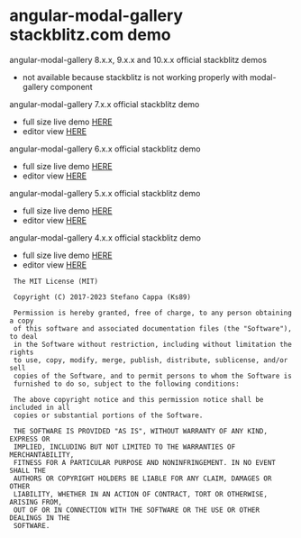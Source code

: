 # angular-modal-gallery stackblitz.com demo

angular-modal-gallery 8.x.x, 9.x.x and 10.x.x official stackblitz demos
- not available because stackblitz is not working properly with modal-gallery component

angular-modal-gallery 7.x.x official stackblitz demo
- full size live demo [HERE](https://angular-modal-gallery-v7.stackblitz.io) 
- editor view [HERE](https://stackblitz.com/edit/angular-modal-gallery-v7)

angular-modal-gallery 6.x.x official stackblitz demo
- full size live demo [HERE](https://angular-modal-gallery-v6.stackblitz.io) 
- editor view [HERE](https://stackblitz.com/edit/angular-modal-gallery-v6)

angular-modal-gallery 5.x.x official stackblitz demo
- full size live demo [HERE](https://angular-modal-gallery-v5.stackblitz.io) 
- editor view [HERE](https://stackblitz.com/edit/angular-modal-gallery-v5)

angular-modal-gallery 4.x.x official stackblitz demo
- full size live demo [HERE](https://angular-modal-gallery-v4.stackblitz.io) 
- editor view [HERE](https://stackblitz.com/edit/angular-modal-gallery-v4)


```
 The MIT License (MIT)

 Copyright (C) 2017-2023 Stefano Cappa (Ks89)

 Permission is hereby granted, free of charge, to any person obtaining a copy
 of this software and associated documentation files (the "Software"), to deal
 in the Software without restriction, including without limitation the rights
 to use, copy, modify, merge, publish, distribute, sublicense, and/or sell
 copies of the Software, and to permit persons to whom the Software is
 furnished to do so, subject to the following conditions:

 The above copyright notice and this permission notice shall be included in all
 copies or substantial portions of the Software.

 THE SOFTWARE IS PROVIDED "AS IS", WITHOUT WARRANTY OF ANY KIND, EXPRESS OR
 IMPLIED, INCLUDING BUT NOT LIMITED TO THE WARRANTIES OF MERCHANTABILITY,
 FITNESS FOR A PARTICULAR PURPOSE AND NONINFRINGEMENT. IN NO EVENT SHALL THE
 AUTHORS OR COPYRIGHT HOLDERS BE LIABLE FOR ANY CLAIM, DAMAGES OR OTHER
 LIABILITY, WHETHER IN AN ACTION OF CONTRACT, TORT OR OTHERWISE, ARISING FROM,
 OUT OF OR IN CONNECTION WITH THE SOFTWARE OR THE USE OR OTHER DEALINGS IN THE
 SOFTWARE.
```
